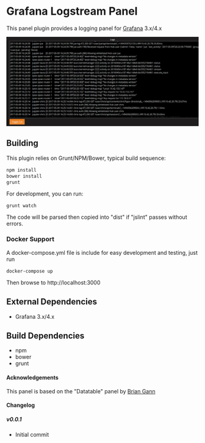 # Grafana Logstream Panel

This panel plugin provides a logging panel for [Grafana](http://www.grafana.org) 3.x/4.x

![Logstream Panel](https://github.com/ginkgobioworks/grafana-logstream/raw/master/src/img/logstream-example.png "Logstream Panel")

## Building

This plugin relies on Grunt/NPM/Bower, typical build sequence:

```
npm install
bower install
grunt
```

For development, you can run:
```
grunt watch
```
The code will be parsed then copied into "dist" if "jslint" passes without errors.


### Docker Support

A docker-compose.yml file is include for easy development and testing, just run
```
docker-compose up
```

Then browse to http://localhost:3000


## External Dependencies

* Grafana 3.x/4.x

## Build Dependencies

* npm
* bower
* grunt

#### Acknowledgements

This panel is based on the "Datatable" panel by [Brian Gann](https://github.com/briangann/grafana-datatable-panel)

#### Changelog


##### v0.0.1
- Initial commit
